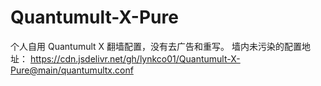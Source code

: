 # Quantumult-X-Pure
个人自用 Quantumult X 翻墙配置，没有去广告和重写。
墙内未污染的配置地址：
https://cdn.jsdelivr.net/gh/lynkco01/Quantumult-X-Pure@main/quantumultx.conf

